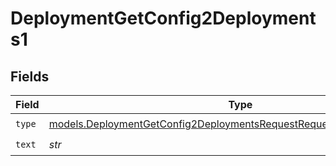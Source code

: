 # DeploymentGetConfig2Deployments1


## Fields

| Field                                                                                                                                              | Type                                                                                                                                               | Required                                                                                                                                           | Description                                                                                                                                        |
| -------------------------------------------------------------------------------------------------------------------------------------------------- | -------------------------------------------------------------------------------------------------------------------------------------------------- | -------------------------------------------------------------------------------------------------------------------------------------------------- | -------------------------------------------------------------------------------------------------------------------------------------------------- |
| `type`                                                                                                                                             | [models.DeploymentGetConfig2DeploymentsRequestRequestBodyMessagesType](../models/deploymentgetconfig2deploymentsrequestrequestbodymessagestype.md) | :heavy_check_mark:                                                                                                                                 | N/A                                                                                                                                                |
| `text`                                                                                                                                             | *str*                                                                                                                                              | :heavy_check_mark:                                                                                                                                 | N/A                                                                                                                                                |
